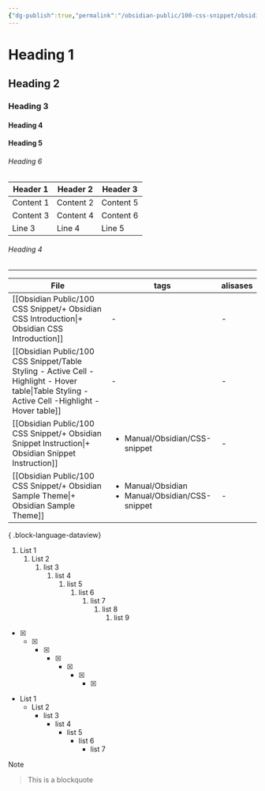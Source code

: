```yaml
---
{"dg-publish":true,"permalink":"/obsidian-public/100-css-snippet/obsidian-sample-theme/","tags":["Manual/Obsidian","Manual/Obsidian/CSS-snippet"]}
---
```


# Heading 1
## Heading 2
### Heading 3
#### Heading 4
#### Heading 5
###### Heading 6

| Header 1  | Header 2  | Header 3  |
| --------- | --------- | --------- |
| Content 1 | Content 2 | Content 5 |
| Content 3 | Content 4 | Content 6 |
| Line 3    | Line 4    | Line 5    |
###### Heading 4
---
| File                                                                                                                                              | tags                                                                  | alisases |
| ------------------------------------------------------------------------------------------------------------------------------------------------- | --------------------------------------------------------------------- | -------- |
| [[Obsidian Public/100 CSS Snippet/+ Obsidian CSS Introduction\|+ Obsidian CSS Introduction]]                                                   | \-                                                                    | \-       |
| [[Obsidian Public/100 CSS Snippet/Table Styling - Active Cell -Highlight - Hover table\|Table Styling - Active Cell -Highlight - Hover table]] | \-                                                                    | \-       |
| [[Obsidian Public/100 CSS Snippet/+ Obsidian Snippet Instruction\|+ Obsidian Snippet Instruction]]                                             | <ul><li>Manual/Obsidian/CSS-snippet</li></ul>                         | \-       |
| [[Obsidian Public/100 CSS Snippet/+ Obsidian Sample Theme\|+ Obsidian Sample Theme]]                                                           | <ul><li>Manual/Obsidian</li><li>Manual/Obsidian/CSS-snippet</li></ul> | \-       |

{ .block-language-dataview}

1. List 1
	1. List 2
		1. list 3
			1. list 4
				1. list 5
					1. list 6
						1. list 7
							1. list 8
								1. list 9

- [x] 
	- [x] 
		- [x] 
			- [x] 
				- [x] 
					- [x] 
						- [x] 


- List 1
	- List 2
		- list 3
			- list 4
				- list 5
					- list 6
						- list 7

> [!note]
> 

> This is a blockquote

